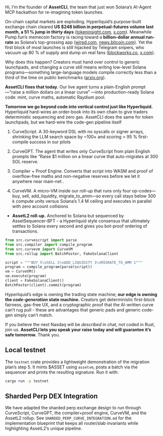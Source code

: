 Hi, I’m the founder of **AssetCLI**, the team that just won Solana’s AI-Agent MCP hackathon for re-imagining token launches.

On-chain capital markets are exploding.  Hyperliquid’s purpose-built exchange chain cleared **US \$248 billion in perpetual-futures volume last month, a 51 % jump in thirty days** ([tokeninsight.com][1], [x.com][2]).  Meanwhile Pump․fun’s memecoin factory is racing toward a **billion-dollar annual run-rate** as Solana’s top-grossing app ([wired.com][3], [news.bitcoin.com][4]).  Yet the first block of most launches is still hijacked by Telegram snipers, who vacuum up 80 % of supply and dump on real fans ([blockworks.co][5], [x.com][6]).

Why does this happen?  Creators must hand over control to generic launchpads, and changing a curve still means writing low-level Solana programs—something large-language models compile correctly less than a third of the time on public benchmarks ([arxiv.org][7]).

**AssetCLI fixes that today.**  Our live agent turns a plain-English prompt—“raise a million dollars on a linear curve” —into production-ready Solana code: mint, curve maths, automatic Raydium pool.  

**Tomorrow we go beyond code into vertical control just like  Hyperliquid.**  Hyperliquid hard-wires an order-book into its own chain to give traders deterministic sequencing and zero gas. AssetCLI does the same for token launchpads, but we hard-wire the code-gen pipeline itself

1. CurveScript. A 30-keyword DSL with no syscalls or signer arrays, shrinking the LLM search space by ~100× and scoring > 95 % first-compile success in our pilots

2. CurveGPT. The agent that writes only CurveScript from plain English prompts like “Raise $1 million on a linear curve that auto-migrates at 300 SOL reserve.

3. Compiler + Proof Engine. Converts that script into WASM and proof of overflow-free maths and non-negative reserves before we let it anywhere near main-net .

4. CurveVM. A micro-VM inside our roll-up that runs only four op-codes—buy, sell, add_liquidity, migrate_to_amm—so every call stays below 300 k compute units versus Solana’s 1.4 M ceiling and executes in parallel  with zero account collisions 

* **AssetL2 roll-up.**  Anchored to Solana but sequenced by AssetSequencer-BFT - a Hyperliquid style consensus that ultimately settles to Solana every second and gives you bot-proof ordering of transactions.

```python
from src.curvescript import parse
from src.compiler import compile_program
from src.curvevm import CurveVM
from src.rollup import BatchPoster, FakeSolanaClient

script = """BUY 5\nSELL 2\nADD_LIQUIDITY 3\nMIGRATE_TO_AMM 1"""
program = compile_program(parse(script))
vm = CurveVM()
vm.execute(program)
client = FakeSolanaClient()
BatchPoster(client).commit(program)
```


Hyperliquid’s edge is owning the trading state machine; **our edge is owning the *code-generation* state machine.**  Creators get deterministic first-block fairness, gas-free UX, and a cryptographic proof that the AI-written curve can’t rug pull - these are advantages that generic pads and generic code-gen simply can’t match.

If you believe the next Nasdaq will be *described* in chat, not coded in Rust, join us.  **AssetCLI lets you speak your raise today and will guarantee it’s safe tomorrow.**  Thank you.

## Local testnet

The `testnet` crate provides a lightweight demonstration of the migration plan’s step 5. It mints
$ASSET using `assetvm`, posts a batch via the sequencer and prints the resulting signature. Run it
with:

```bash
cargo run -p testnet
```

[1]: https://tokeninsight.com/en/news/hyperliquid-hits-record-248-billion-perp-volume-in-may-capturing-over-10-of-binance-flow?utm_source=chatgpt.com "Hyperliquid hits record $248 billion perp volume in May, capturing ..."
[2]: https://x.com/cryptonewsz_/status/1931312408456257895?utm_source=chatgpt.com "CryptoNewsZ - X"
[3]: https://www.wired.com/story/madcap-rise-of-memecoin-factory-pumpfun?utm_source=chatgpt.com "The Madcap Rise of Memecoin Factory Pump.Fun"
[4]: https://news.bitcoin.com/pump-fun-leads-revenue-surge-as-solana-has-best-quarter-in-12-months/?utm_source=chatgpt.com "Pump.fun Leads Revenue Surge as Solana Has Best Quarter in 12 ..."
[5]: https://blockworks.co/news/pumpfun-raise-acquisition-companies?utm_source=chatgpt.com "4 companies pump.fun could look at acquiring after its $1B raise"
[6]: https://x.com/soulscannerbot?utm_source=chatgpt.com "Soul Sniper (@soulscannerbot) / X"
[7]: https://arxiv.org/html/2506.03006v2?utm_source=chatgpt.com "A Preference-Driven Methodology for High-Quality Solidity Code ..."
[8]: https://www.theblock.co/post/346512/solana-marks-5-year-anniversary-as-network-activity-dips-firedancer-launch-inches-closer?utm_source=chatgpt.com "Solana marks 5 year anniversary as network activity dips ... - The Block"
[9]: https://solana.stackexchange.com/questions/18346/example-contract-code-for-a-bonding-curve?utm_source=chatgpt.com "Example contract code for a bonding curve? - Solana Stack Exchange"
[10]: https://arxiv.org/html/2403.18300v1?utm_source=chatgpt.com "HotStuff-2 vs. HotStuff: The Difference and Advantage - arXiv"
[11]: https://dune.com/jhackworth/pumpfun?utm_source=chatgpt.com "Pump.Fun"


## Sharded Perp DEX Integration

We have adapted the sharded perp exchange design to run through CurveScript, CurveGPT, the
compiler+proof engine, CurveVM, and the AssetL2 rollup. See
`SHARDED_PERP_CURVE_INTEGRATION.md` for the implementation blueprint that keeps all router/slab
invariants while highlighting AssetL2’s unique pipeline.

